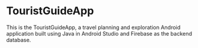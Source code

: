 # TouristGuideApp
This is the TouristGuideApp, a travel planning and exploration Android application built using Java in Android Studio and Firebase as the backend database. 
